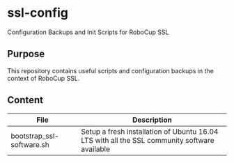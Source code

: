 # ssl-config
Configuration Backups and Init Scripts for RoboCup SSL

## Purpose

This repository contains useful scripts and configuration backups in the context of RoboCup SSL.

## Content

File | Description
--- | ---
bootstrap_ssl-software.sh | Setup a fresh installation of Ubuntu 16.04 LTS with all the SSL community software available
